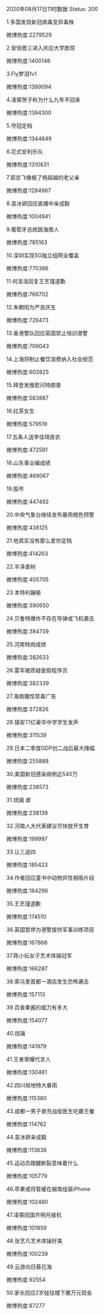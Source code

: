 2020年08月17日11时数据
Status: 200

1.多国发现新冠病毒变异毒株

微博热度:2279529

2.安倍晋三进入庆应大学医院

微博热度:1400146

3.Fly梦泪1v1

微博热度:1399094

4.凌霄贺子秋为什么九年不回来

微博热度:1394300

5.夺冠定档

微博热度:1344649

6.花式安利乐队

微博热度:1310631

7.郭京飞像极了杨超越的老父亲

微博热度:1284967

8.袁冰妍回应直播中亲成毅

微博热度:1004941

9.葡萄牙总统跳海救人

微博热度:785163

10.深圳实现5G独立组网全覆盖

微博热度:770366

11.何洛洛回复王艺瑾道歉

微博热度:766702

12.朱朝阳为严良庆生

微博热度:726473

13.香港警队回应英国禁止培训港警

微博热度:709043

14.上海将制止餐饮浪费纳入社会规范

微博热度:602825

15.拜登发推慰问特朗普

微博热度:583887

16.红茶女生

微博热度:579519

17.五条人送李佳琦皮衣

微博热度:472591

18.山东事业编成绩

微博热度:469067

19.股市

微博热度:447492

20.中央气象台继续发布暴雨橙色预警

微博热度:438125

21.他其实没有那么爱你定档

微博热度:414263

22.半泽直树

微博热度:405705

23.本特利蹦极

微博热度:390650

24.贝鲁特爆炸不存在导弹或飞机袭击

微博热度:384739

25.河南特岗成绩

微博热度:382633

26.雷军被质疑是假程序员

微博热度:382339

27.海南魔性禁毒广告

微博热度:372826

28.镇安7.1亿豪华中学学生发声

微博热度:311539

29.日本二季度GDP创二战后最大降幅

微博热度:255888

30.美国新冠感染病例近540万

微博热度:238573

31.琉璃 虐

微博热度:238139

32.河南人大代表建议尽快放开生育

微博热度:199997

33.让三追四

微博热度:185423

34.作者回应童书中动物异性相吸片段

微博热度:184296

35.王艺瑾道歉

微博热度:174510

36.英国暂停为港警提供军事训练项目

微博热度:167866

37.陈小纭女子艺术体操冠军

微博热度:166287

38.索马里首都一酒店发生恐怖袭击

微博热度:157113

39.百香果酱的威力有多大

微博热度:154077

40.琉璃

微博热度:141979

41.王者荣耀代言人

微博热度:130461

42.四川局地特大暴雨

微博热度:115380

43.成都一男子冒充战疫医生吃霸王餐

微博热度:114762

44.袁冰妍亲成毅

微博热度:113836

45.运动员跟腱断裂意味着什么

微博热度:105779

46.苹果或将暂缓在越南组装iPhone

微博热度:102480

47.凌霄回国齐明月接机

微博热度:101859

48.张艺凡艺术体操好美

微博热度:100239

49.云游向日葵花海

微博热度:92554

50.家长回应2岁娃往楼下撒万元现金

微博热度:87277

